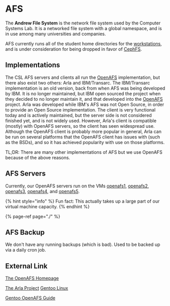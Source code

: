 # AFS

The **Andrew File System** is the network file system used by the Computer Systems Lab. It is a networked file system with a global namespace, and is in use among many universities and companies.

AFS currently runs all of the student home directories for the [workstations](../../../services/workstations.md), and is under consideration for being dropped in favor of [CephFS](../ceph/cephfs.md).

## Implementations

The CSL AFS servers and clients all run the [OpenAFS](openafs.md) implementation, but there also exist two others: Arla and IBM/Transarc. The IBM/Transarc implementation is an old version, back from when AFS was being developed by IBM. It is no longer maintained, but IBM open sourced the project when they decided to no longer maintain it, and that developed into the [OpenAFS](openafs.md) project. Arla was developed while IBM's AFS was not Open Source, in order to provide an Open Source implementation. The client is very functional today and is actively maintained, but the server side is not considered finished yet, and is not widely used. However, Arla's client is compatible \(mostly\) with OpenAFS servers, so the client has seen widespread use. Although the OpenAFS client is probably more popular in general, Arla can be run on several platforms that the OpenAFS client has issues with \(such as the BSDs\), and so it has achieved popularity with use on those platforms.

TL;DR: There are many other implementations of AFS but we use OpenAFS because of the above reasons.

## AFS Servers

Currently, our OpenAFS servers run on the VMs [openafs1](../../../machines/vm-servers/gorgona.md), [openafs2](../../../machines/vm-servers/galapagos.md), [openafs3](../../../machines/vm-servers/antipodes.md), [openafs4](../../../machines/vm-servers/chatham.md), and [openafs5](../../../machines/vm-servers/cocos.md). 

{% hint style="info" %}
Fun fact: This actually takes up a large part of our virtual machine capacity.
{% endhint %}

{% page-ref page="./" %}

## AFS Backup

We don't have any running backups \(which is bad\). Used to be backed up via a daily cron job.

## External Link

[The OpenAFS Homepage](http://www.openafs.org/) 

[The Arla Project](http://www.stacken.kth.se/projekt/arla/) [Gentoo Linux ](http://www.gentoo.org/doc/en/openafs.xml)

[Gentoo OpenAFS Guide](http://www.gentoo.org/doc/en/openafs.xml)

